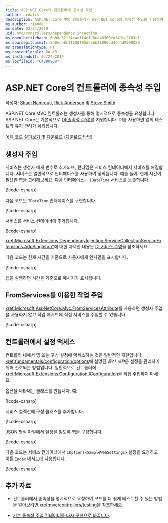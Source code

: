 ```yaml
---
title: ASP.NET Core의 컨트롤러에 종속성 주입
author: ardalis
description: ASP.NET Core MVC 컨트롤러가 ASP.NET Core의 종속성 주입을 사용하여 해당 생성자를 통해 명시적으로 해당 종속성을 요청하는 방법을 알아봅니다.
ms.author: riande
ms.date: 02/24/2019
uid: mvc/controllers/dependency-injection
ms.openlocfilehash: 6b08c321f4cae1f4efd8ea40300eaf4dfc2f63a1
ms.sourcegitcommit: 5b0eca8c21550f95de3bb21096bd4fd4d9098026
ms.translationtype: HT
ms.contentlocale: ko-KR
ms.lasthandoff: 04/27/2019
ms.locfileid: "64890938"
---
```

# <a name="dependency-injection-into-controllers-in-aspnet-core"></a>ASP.NET Core의 컨트롤러에 종속성 주입

<a name="dependency-injection-controllers"></a>

작성자: [Shadi Namrouti](https://github.com/shadinamrouti), [Rick Anderson](https://twitter.com/RickAndMSFT) 및 [Steve Smith](https://github.com/ardalis)

ASP.NET Core MVC 컨트롤러는 생성자를 통해 명시적으로 종속성을 요청합니다. ASP.NET Core는 기본적으로 [DI(종속성 주입)](xref:fundamentals/dependency-injection)를 지원합니다. DI를 사용하면 앱의 테스트와 유지 관리가 쉬워집니다.

[예제 코드 살펴보기 및 다운로드](https://github.com/aspnet/AspNetCore.Docs/tree/master/aspnetcore/mvc/controllers/dependency-injection/sample) ([다운로드 방법](xref:index#how-to-download-a-sample))

## <a name="constructor-injection"></a>생성자 주입

서비스는 생성자 매개 변수로 추가되며, 런타임은 서비스 컨테이너에서 서비스를 해결합니다. 서비스는 일반적으로 인터페이스를 사용하여 정의됩니다. 예를 들어, 현재 시간이 필요한 앱을 고려해보세요. 다음 인터페이스는 `IDateTime` 서비스를 노출합니다.

[!code-csharp[](dependency-injection/sample/ControllerDI/Interfaces/IDateTime.cs?name=snippet)]

다음 코드는 `IDateTime` 인터페이스를 구현합니다.

[!code-csharp[](dependency-injection/sample/ControllerDI/Services/SystemDateTime.cs?name=snippet)]

서비스를 서비스 컨테이너에 추가합니다.

[!code-csharp[](dependency-injection/sample/ControllerDI/Startup1.cs?name=snippet&highlight=3)]

<xref:Microsoft.Extensions.DependencyInjection.ServiceCollectionServiceExtensions.AddSingleton*>에 대한 자세한 내용은 [DI 서비스 수명](xref:fundamentals/dependency-injection#service-lifetimes)을 참조하세요.

다음 코드는 현재 시간을 기준으로 사용자에게 인사말을 표시합니다.

[!code-csharp[](dependency-injection/sample/ControllerDI/Controllers/HomeController.cs?name=snippet)]

앱을 실행하면 시간을 기준으로 메시지가 표시됩니다.

## <a name="action-injection-with-fromservices"></a>FromServices를 이용한 작업 주입

<xref:Microsoft.AspNetCore.Mvc.FromServicesAttribute>를 사용하면 생성자 주입을 사용하지 않고 작업 메서드에 직접 서비스를 주입할 수 있습니다.

[!code-csharp[](dependency-injection/sample/ControllerDI/Controllers/HomeController.cs?name=snippet2)]

## <a name="access-settings-from-a-controller"></a>컨트롤러에서 설정 액세스

컨트롤러 내에서 앱 또는 구성 설정에 액세스하는 것은 일반적인 패턴입니다. <xref:fundamentals/configuration/options>에 설명된 *옵션 패턴*은 설정을 관리하기 위해 선호되는 방법입니다. 일반적으로 컨트롤러에 <xref:Microsoft.Extensions.Configuration.IConfiguration>을 직접 주입하지 마세요.

옵션을 나타내는 클래스를 만듭니다. 예:

[!code-csharp[](dependency-injection/sample/ControllerDI/Models/SampleWebSettings.cs?name=snippet)]

서비스 컬렉션에 구성 클래스를 추가합니다.

[!code-csharp[](dependency-injection/sample/ControllerDI/Startup.cs?highlight=4&name=snippet1)]

JSON 형식 파일에서 설정을 읽도록 앱을 구성합니다.

[!code-csharp[](dependency-injection/sample/ControllerDI/Program.cs?name=snippet&range=10-15)]

다음 코드는 서비스 컨테이너에서 `IOptions<SampleWebSettings>` 설정을 요청하고 이를 `Index` 메서드에 사용합니다.

[!code-csharp[](dependency-injection/sample/ControllerDI/Controllers/SettingsController.cs?name=snippet)]

## <a name="additional-resources"></a>추가 자료

* 컨트롤러에서 종속성을 명시적으로 요청하여 코드를 더 쉽게 테스트할 수 있는 방법을 알아보려면 <xref:mvc/controllers/testing>을 참조하세요.

* [기본 종속성 주입 컨테이너를 타사 구현으로 바꿉니다](xref:fundamentals/dependency-injection#default-service-container-replacement).
